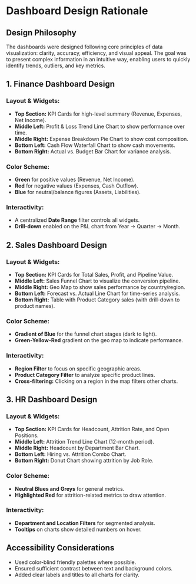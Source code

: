 # Dashboard Design Rationale

## Design Philosophy
The dashboards were designed following core principles of data visualization: clarity, accuracy, efficiency, and visual appeal. The goal was to present complex information in an intuitive way, enabling users to quickly identify trends, outliers, and key metrics.

## 1. Finance Dashboard Design

### Layout & Widgets:
*   **Top Section:** KPI Cards for high-level summary (Revenue, Expenses, Net Income).
*   **Middle Left:** Profit & Loss Trend Line Chart to show performance over time.
*   **Middle Right:** Expense Breakdown Pie Chart to show cost composition.
*   **Bottom Left:** Cash Flow Waterfall Chart to show cash movements.
*   **Bottom Right:** Actual vs. Budget Bar Chart for variance analysis.

### Color Scheme:
*   **Green** for positive values (Revenue, Net Income).
*   **Red** for negative values (Expenses, Cash Outflow).
*   **Blue** for neutral/balance figures (Assets, Liabilities).

### Interactivity:
*   A centralized **Date Range** filter controls all widgets.
*   **Drill-down** enabled on the P&L chart from Year → Quarter → Month.

## 2. Sales Dashboard Design

### Layout & Widgets:
*   **Top Section:** KPI Cards for Total Sales, Profit, and Pipeline Value.
*   **Middle Left:** Sales Funnel Chart to visualize the conversion pipeline.
*   **Middle Right:** Geo Map to show sales performance by country/region.
*   **Bottom Left:** Forecast vs. Actual Line Chart for time-series analysis.
*   **Bottom Right:** Table with Product Category sales (with drill-down to product names).

### Color Scheme:
*   **Gradient of Blue** for the funnel chart stages (dark to light).
*   **Green-Yellow-Red** gradient on the geo map to indicate performance.

### Interactivity:
*   **Region Filter** to focus on specific geographic areas.
*   **Product Category Filter** to analyze specific product lines.
*   **Cross-filtering:** Clicking on a region in the map filters other charts.

## 3. HR Dashboard Design

### Layout & Widgets:
*   **Top Section:** KPI Cards for Headcount, Attrition Rate, and Open Positions.
*   **Middle Left:** Attrition Trend Line Chart (12-month period).
*   **Middle Right:** Headcount by Department Bar Chart.
*   **Bottom Left:** Hiring vs. Attrition Combo Chart.
*   **Bottom Right:** Donut Chart showing attrition by Job Role.

### Color Scheme:
*   **Neutral Blues and Greys** for general metrics.
*   **Highlighted Red** for attrition-related metrics to draw attention.

### Interactivity:
*   **Department and Location Filters** for segmented analysis.
*   **Tooltips** on charts show detailed numbers on hover.

## Accessibility Considerations
*   Used color-blind friendly palettes where possible.
*   Ensured sufficient contrast between text and background colors.
*   Added clear labels and titles to all charts for clarity.

